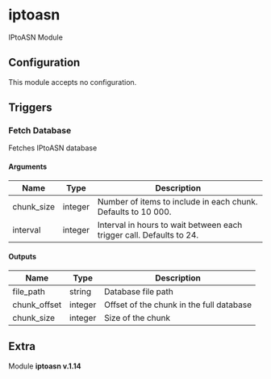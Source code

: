 # iptoasn



IPtoASN Module

## Configuration



This module accepts no configuration.




## Triggers

### Fetch Database

Fetches IPtoASN database



#### Arguments
| Name      |  Type   |  Description  |
| --------- | ------- | --------------------------- |
| chunk_size | integer | Number of items to include in each chunk. Defaults to 10 000. |
| interval | integer | Interval in hours to wait between each trigger call. Defaults to 24. |






#### Outputs
| Name      |  Type   |  Description  |
| --------- | ------- | --------------------------- |
| file_path | string | Database file path |
| chunk_offset | integer | Offset of the chunk in the full database |
| chunk_size | integer | Size of the chunk |















## Extra

Module **iptoasn v.1.14**

